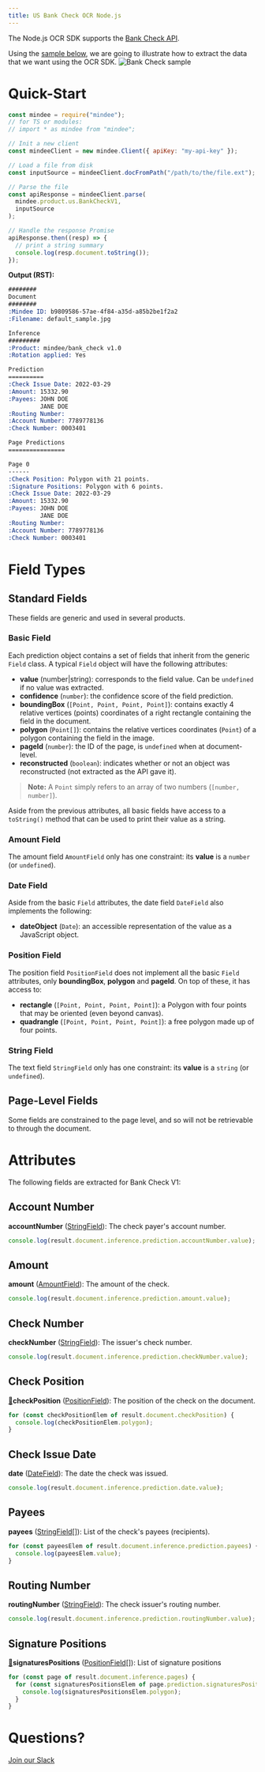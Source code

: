 ```yaml
---
title: US Bank Check OCR Node.js
---
```

The Node.js OCR SDK supports the [Bank Check API](https://platform.mindee.com/mindee/bank_check).

Using the [sample below](https://github.com/mindee/client-lib-test-data/blob/main/products/bank_check/default_sample.jpg), we are going to illustrate how to extract the data that we want using the OCR SDK.
![Bank Check sample](https://github.com/mindee/client-lib-test-data/blob/main/products/bank_check/default_sample.jpg?raw=true)

# Quick-Start
```js
const mindee = require("mindee");
// for TS or modules:
// import * as mindee from "mindee";

// Init a new client
const mindeeClient = new mindee.Client({ apiKey: "my-api-key" });

// Load a file from disk
const inputSource = mindeeClient.docFromPath("/path/to/the/file.ext");

// Parse the file
const apiResponse = mindeeClient.parse(
  mindee.product.us.BankCheckV1,
  inputSource
);

// Handle the response Promise
apiResponse.then((resp) => {
  // print a string summary
  console.log(resp.document.toString());
});
```

**Output (RST):**
```rst
########
Document
########
:Mindee ID: b9809586-57ae-4f84-a35d-a85b2be1f2a2
:Filename: default_sample.jpg

Inference
#########
:Product: mindee/bank_check v1.0
:Rotation applied: Yes

Prediction
==========
:Check Issue Date: 2022-03-29
:Amount: 15332.90
:Payees: JOHN DOE
         JANE DOE
:Routing Number:
:Account Number: 7789778136
:Check Number: 0003401

Page Predictions
================

Page 0
------
:Check Position: Polygon with 21 points.
:Signature Positions: Polygon with 6 points.
:Check Issue Date: 2022-03-29
:Amount: 15332.90
:Payees: JOHN DOE
         JANE DOE
:Routing Number:
:Account Number: 7789778136
:Check Number: 0003401
```

# Field Types
## Standard Fields
These fields are generic and used in several products.

### Basic Field
Each prediction object contains a set of fields that inherit from the generic `Field` class.
A typical `Field` object will have the following attributes:

* **value** (number|string): corresponds to the field value. Can be `undefined` if no value was extracted.
* **confidence** (`number`): the confidence score of the field prediction.
* **boundingBox** (`[Point, Point, Point, Point]`): contains exactly 4 relative vertices (points) coordinates of a right rectangle containing the field in the document.
* **polygon** (`Point[]`): contains the relative vertices coordinates (`Point`) of a polygon containing the field in the image.
* **pageId** (`number`): the ID of the page, is `undefined` when at document-level.
* **reconstructed** (`boolean`): indicates whether or not an object was reconstructed (not extracted as the API gave it).

> **Note:** A `Point` simply refers to an array of two numbers (`[number, number]`).


Aside from the previous attributes, all basic fields have access to a `toString()` method that can be used to print their value as a string.


### Amount Field
The amount field `AmountField` only has one constraint: its **value** is a `number` (or `undefined`).

### Date Field
Aside from the basic `Field` attributes, the date field `DateField` also implements the following: 

* **dateObject** (`Date`): an accessible representation of the value as a JavaScript object.


### Position Field
The position field `PositionField` does not implement all the basic `Field` attributes, only **boundingBox**, **polygon** and **pageId**. On top of these, it has access to:

* **rectangle** (`[Point, Point, Point, Point]`): a Polygon with four points that may be oriented (even beyond canvas).
* **quadrangle** (`[Point, Point, Point, Point]`): a free polygon made up of four points.

### String Field
The text field `StringField` only has one constraint: its **value** is a `string` (or `undefined`).

## Page-Level Fields
Some fields are constrained to the page level, and so will not be retrievable to through the document.

# Attributes
The following fields are extracted for Bank Check V1:

## Account Number
**accountNumber** ([StringField](#string-field)): The check payer's account number.

```js
console.log(result.document.inference.prediction.accountNumber.value);
```

## Amount
**amount** ([AmountField](#amount-field)): The amount of the check.

```js
console.log(result.document.inference.prediction.amount.value);
```

## Check Number
**checkNumber** ([StringField](#string-field)): The issuer's check number.

```js
console.log(result.document.inference.prediction.checkNumber.value);
```

## Check Position
[📄](#page-level-fields "This field is only present on individual pages.")**checkPosition** ([PositionField](#position-field)): The position of the check on the document.

```js
for (const checkPositionElem of result.document.checkPosition) {
  console.log(checkPositionElem.polygon);
}
```

## Check Issue Date
**date** ([DateField](#date-field)): The date the check was issued.

```js
console.log(result.document.inference.prediction.date.value);
```

## Payees
**payees** ([StringField](#string-field)[]): List of the check's payees (recipients).

```js
for (const payeesElem of result.document.inference.prediction.payees) {
  console.log(payeesElem.value);
}
```

## Routing Number
**routingNumber** ([StringField](#string-field)): The check issuer's routing number.

```js
console.log(result.document.inference.prediction.routingNumber.value);
```

## Signature Positions
[📄](#page-level-fields "This field is only present on individual pages.")**signaturesPositions** ([PositionField](#position-field)[]): List of signature positions

```js
for (const page of result.document.inference.pages) {
  for (const signaturesPositionsElem of page.prediction.signaturesPositions) {
    console.log(signaturesPositionsElem.polygon);
  }
}
```

# Questions?
[Join our Slack](https://join.slack.com/t/mindee-community/shared_invite/zt-1jv6nawjq-FDgFcF2T5CmMmRpl9LLptw)
